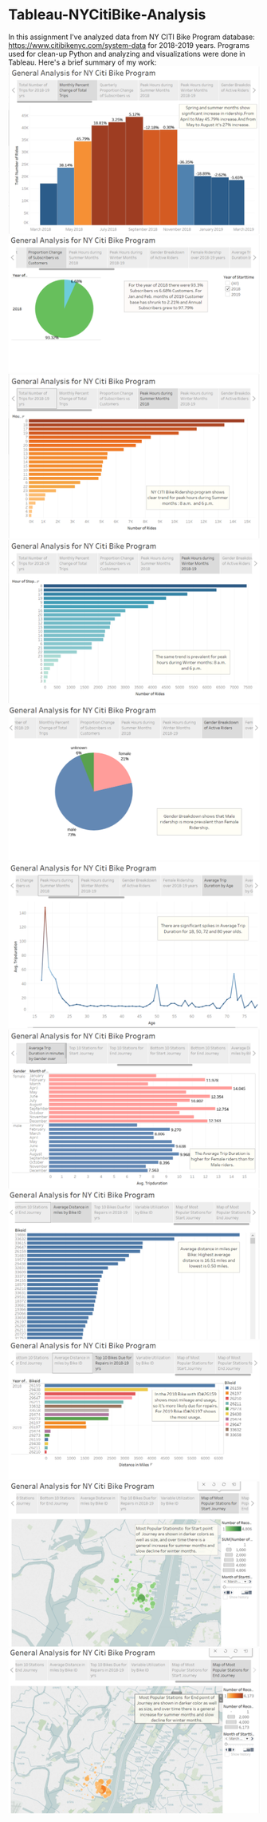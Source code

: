 # Tableau-NYCitiBike-Analysis
In this assignment I've analyzed data from NY CITI Bike Program database: https://www.citibikenyc.com/system-data for 2018-2019 years.
Programs used for clean-up Python and analyzing and visualizations were done in Tableau.
Here's a brief summary of my work:
![monthly](https://github.com/silentstar29/Tableau-NYCitiBike-Analysis/blob/master/images/monthly.PNG)
![proportion](https://github.com/silentstar29/Tableau-NYCitiBike-Analysis/blob/master/images/proportion.PNG)
![peakhrs](https://github.com/silentstar29/Tableau-NYCitiBike-Analysis/blob/master/images/peakhrs.PNG)
![peakhr1](https://github.com/silentstar29/Tableau-NYCitiBike-Analysis/blob/master/images/peakhr1.PNG)
![gender](https://github.com/silentstar29/Tableau-NYCitiBike-Analysis/blob/master/images/gender1.PNG)
![age](https://github.com/silentstar29/Tableau-NYCitiBike-Analysis/blob/master/images/age.PNG)
![fvsm](https://github.com/silentstar29/Tableau-NYCitiBike-Analysis/blob/master/images/femalevsmale.PNG)
![distancs](https://github.com/silentstar29/Tableau-NYCitiBike-Analysis/blob/master/images/avgdistance.PNG)
![repairs](https://github.com/silentstar29/Tableau-NYCitiBike-Analysis/blob/master/images/bikesforrepair.PNG)
![map1](https://github.com/silentstar29/Tableau-NYCitiBike-Analysis/blob/master/images/map1.PNG)
![map2](https://github.com/silentstar29/Tableau-NYCitiBike-Analysis/blob/master/images/map2.PNG)

